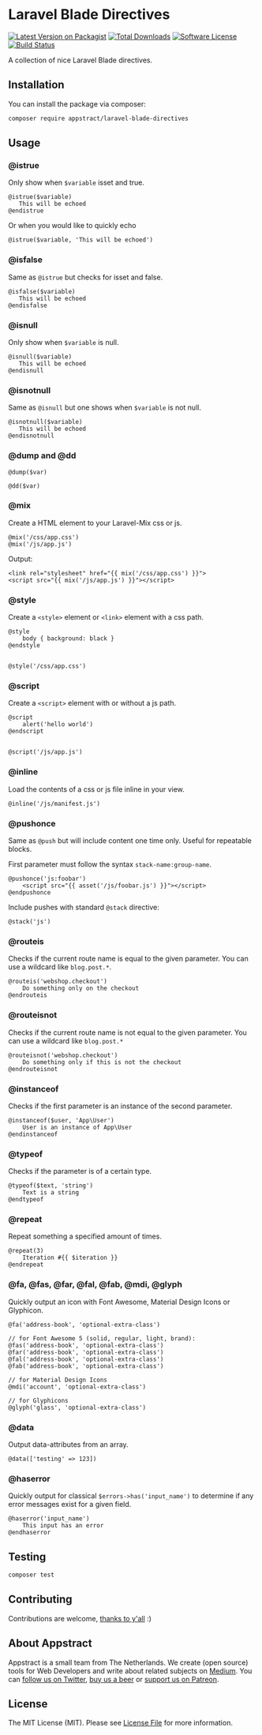 # Laravel Blade Directives

[![Latest Version on Packagist](https://img.shields.io/packagist/v/appstract/laravel-blade-directives.svg?style=flat-square)](https://packagist.org/packages/appstract/laravel-blade-directives)
[![Total Downloads](https://img.shields.io/packagist/dt/appstract/laravel-blade-directives.svg?style=flat-square)](https://packagist.org/packages/appstract/laravel-blade-directives)
[![Software License](https://img.shields.io/badge/license-MIT-brightgreen.svg?style=flat-square)](LICENSE.md)
[![Build Status](https://img.shields.io/travis/appstract/laravel-blade-directives/master.svg?style=flat-square)](https://travis-ci.org/appstract/laravel-blade-directives)

A collection of nice Laravel Blade directives.

## Installation

You can install the package via composer:

```bash
composer require appstract/laravel-blade-directives
```

## Usage

### @istrue

Only show when ```$variable``` isset and true.

```blade
@istrue($variable)
   This will be echoed
@endistrue
```

Or when you would like to quickly echo

```blade
@istrue($variable, 'This will be echoed')
```

### @isfalse

Same as ```@istrue``` but checks for isset and false.

```blade
@isfalse($variable)
   This will be echoed
@endisfalse
```

### @isnull

Only show when ```$variable``` is null.

```blade
@isnull($variable)
   This will be echoed
@endisnull
```

### @isnotnull

Same as ```@isnull``` but one shows when ```$variable``` is not null.

```blade
@isnotnull($variable)
   This will be echoed
@endisnotnull
```

### @dump and @dd

```blade
@dump($var)

@dd($var)
```

### @mix

Create a HTML element to your Laravel-Mix css or js.
```blade
@mix('/css/app.css')
@mix('/js/app.js')
```
Output:

```blade
<link rel="stylesheet" href="{{ mix('/css/app.css') }}">
<script src="{{ mix('/js/app.js') }}"></script>
```

### @style

Create a ```<style>``` element or ```<link>``` element with a css path.

```blade
@style
    body { background: black }
@endstyle


@style('/css/app.css')
```

### @script

Create a ```<script>``` element with or without a js path.

```blade
@script
    alert('hello world')
@endscript


@script('/js/app.js')
```

### @inline

Load the contents of a css or js file inline in your view.

```blade
@inline('/js/manifest.js')
```


### @pushonce

Same as `@push` but will include content one time only. Useful for repeatable blocks.

First parameter must follow the syntax `stack-name:group-name`.

```blade
@pushonce('js:foobar')
    <script src="{{ asset('/js/foobar.js') }}"></script>
@endpushonce
```

Include pushes with standard `@stack` directive:

```blade
@stack('js')
```

### @routeis

Checks if the current route name is equal to the given parameter. You can use a wildcard like `blog.post.*`.

```blade
@routeis('webshop.checkout')
    Do something only on the checkout
@endrouteis
```

### @routeisnot

Checks if the current route name is not equal to the given parameter. You can use a wildcard like `blog.post.*`

```blade
@routeisnot('webshop.checkout')
    Do something only if this is not the checkout
@endrouteisnot
```

### @instanceof

Checks if the first parameter is an instance of the second parameter.

```blade
@instanceof($user, 'App\User')
    User is an instance of App\User
@endinstanceof
```

### @typeof

Checks if the parameter is of a certain type.

```blade
@typeof($text, 'string')
    Text is a string
@endtypeof
```

### @repeat

Repeat something a specified amount of times.

```blade
@repeat(3)
    Iteration #{{ $iteration }}
@endrepeat
```

### @fa, @fas, @far, @fal, @fab, @mdi, @glyph

Quickly output an icon with Font Awesome, Material Design Icons or Glyphicon.

```blade
@fa('address-book', 'optional-extra-class')

// for Font Awesome 5 (solid, regular, light, brand):
@fas('address-book', 'optional-extra-class')
@far('address-book', 'optional-extra-class')
@fal('address-book', 'optional-extra-class')
@fab('address-book', 'optional-extra-class')

// for Material Design Icons
@mdi('account', 'optional-extra-class')

// for Glyphicons
@glyph('glass', 'optional-extra-class')
```

### @data

Output data-attributes from an array.

```blade
@data(['testing' => 123])
```

### @haserror

Quickly output for classical  ```$errors->has('input_name')``` to determine if any error messages exist for a given field.

```blade
@haserror('input_name')
    This input has an error
@endhaserror
```

## Testing

```bash
composer test
```

## Contributing

Contributions are welcome, [thanks to y'all](https://github.com/appstract/laravel-blade-directives/graphs/contributors) :)

## About Appstract

Appstract is a small team from The Netherlands. We create (open source) tools for Web Developers and write about related subjects on [Medium](https://medium.com/appstract). You can [follow us on Twitter](https://twitter.com/appstractnl), [buy us a beer](https://www.paypal.me/teamappstract/10) or [support us on Patreon](https://www.patreon.com/appstract).

## License

The MIT License (MIT). Please see [License File](LICENSE.md) for more information.

